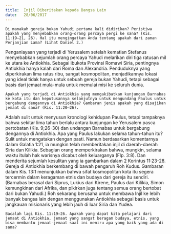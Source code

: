 ```yaml
---
title:  Injil Diberitakan kepada Bangsa Lain
date:   28/06/2017
---
```


`Di manakah gereja bukan Yahudi pertama kali didirikan? Peristiwa apakah yang menyebabkan orang-orang percaya pergi ke sana? (Kis. 11:19–21, 26). Hal itu mengingatkan Anda tentang apakah dari zaman Perjanjian Lama? (Lihat Daniel 2.)`

Penganiayaan yang terjadi di Yerusalem setelah kematian Stefanus menyebabkan sejumlah orang percaya Yahudi melarikan diri tiga ratusan mil ke utara ke Antiokhia. Sebagai ibukota Provinsi Romawi Siria, pentingnya Antiokhia hanya kalah dari Roma dan Alexandria. Penduduknya yang diperkirakan lima ratus ribu, sangat kosmopolitan, menjadikannya lokasi yang ideal tidak hanya untuk sebuah gereja bukan Yahudi, tetapi sebagai basis dari jemaat mula-mula untuk memulai misi ke seluruh dunia.

`Apakah yang terjadi di Antiokhia yang mengakibatkan kunjungan Barnabas ke kota itu dan keputusannya selanjutnya untuk mengundang Paulus untuk bergabung dengannya di Antiokhia? Gambaran jenis apakah yang disajikan jemaat di sana? (Kis. 11:20–26).`

Adalah sulit untuk menyusun kronologi kehidupan Paulus, tetapi tampaknya bahwa sekitar lima tahun berlalu antara kunjungan ke Yerusalem pasca pertobatan (Kis. 9;26-30) dan undangan Barnabas untuk bergabung dengannya di Antiokhia. Apa yang Paulus lakukan selama tahun-tahun itu? Sulit untuk mengatakan dengan pasti. Namun berdasarkan komentarnya dalam Galatia 1:21, ia mungkin telah memberitakan injil di daerah-daerah Siria dan Kilikia. Sebagian orang memperkirakan bahwa, mungkin, selama waktu itulah hak warisnya dicabut oleh keluarganya (Flp. 3:8). Dan menderita sejumlah kesulitan yang ia gambarkan dalam 2 Korintus 11:23-28. Gereja di Antiokhia berkembang di bawah pengaruh Roh Kudus. Gambaran dalam Kis. 13:1 menunjukkan bahwa sifat kosmopolitan kota itu segera tercermin dalam keragaman etnis dan budaya dari gereja itu sendiri. (Barnabas berasal dari Siprus, Lukius dari Kirene, Paulus dari Kilikia, Simon kemungkinan dari Afrika, dan pikirkan juga tentang semua orang bertobat dari bukan Yahudi.) Roh sekarang berusaha untuk membawa Injil ke lebih banyak bangsa lain dengan menggunakan Antiokhia sebagai basis untuk jangkauan misionaris yang lebih jauh di luar Siria dan Yudea.

`Bacalah lagi Kis. 11:19–26. Apakah yang dapat kita pelajari dari jemaat di Antiokhia, jemaat yang sangat beragam budaya, etnis, yang bisa membantu jemaat-jemaat saat ini meniru apa yang baik yang ada di sana?`
